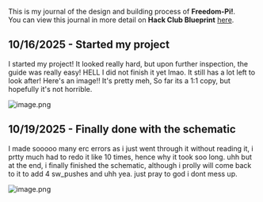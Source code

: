 <!--
  ===================    !!READ THIS NOTICE!!   ====================
  DO NOT edit this file manually. Your changes WILL BE OVERWRITTEN!
  This journal is auto generated and updated by Hack Club Blueprint.
  To edit this file, please edit your journal entries on Blueprint.
  ==================================================================
-->

This is my journal of the design and building process of **Freedom-Pi!**.  
You can view this journal in more detail on **Hack Club Blueprint** [here](https://blueprint.hackclub.com/projects/201).


## 10/16/2025 - Started my project  

I started my project! It looked really hard, but upon further inspection, the guide was really easy!
HELL I did not finish it yet lmao. It still has a lot left to look after! Here's an image!!
It's pretty meh, So far its a 1:1 copy, but hopefully it's not horrible.

![image.png](https://blueprint.hackclub.com/user-attachments/blobs/proxy/eyJfcmFpbHMiOnsiZGF0YSI6MjU1MiwicHVyIjoiYmxvYl9pZCJ9fQ==--0ee1419d40e2a8cfd50401ddfd7d3a6f876519c8/image.png)
  

## 10/19/2025 - Finally done with the schematic  

I made sooooo many erc errors as i just went through it without reading it, i prtty much had to redo it like 10 times, hence why it took soo long. uhh but at the end, i finally finished the schematic, although i prolly will come back to it to add 4 sw_pushes and uhh yea. just pray to god i dont mess up.

![image.png](https://blueprint.hackclub.com/user-attachments/blobs/proxy/eyJfcmFpbHMiOnsiZGF0YSI6MzM2NSwicHVyIjoiYmxvYl9pZCJ9fQ==--3e772722a7c9cc3a766899a9e1e85fe13cbac736/image.png)
  

